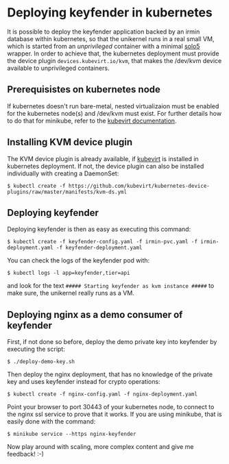 # Deploying keyfender in kubernetes

It is possible to deploy the keyfender application backed by an irmin database
within kubernetes, so that the unikernel runs in a real small VM, which is
started from an *unprivileged* container with a minimal
[solo5](https://github.com/Solo5/solo5) wrapper. In order to achieve that, the
kubernetes deployment must provide the device plugin `devices.kubevirt.io/kvm`,
that makes the /dev/kvm device available to unprivileged containers.

## Prerequisistes on kubernetes node

If kubernetes doesn't run bare-metal, nested virtualizaion must be enabled for
the kubernetes node(s) and /dev/kvm must exist. For further details how to do
that for minikube, refer to the [kubevirt documentation](https://github.com/kubevirt/demo#appendix-deploying-minikube).

## Installing KVM device plugin

The KVM device plugin is already available, if
[kubevirt](https://github.com/kubevirt/kubevirt) is installed in kubernetes
deployment. If not, the device plugin can also be installed individually with
creating a DaemonSet:

```
$ kubectl create -f https://github.com/kubevirt/kubernetes-device-plugins/raw/master/manifests/kvm-ds.yml
```

## Deploying keyfender

Deploying keyfender is then as easy as executing this command:

```
$ kubectl create -f keyfender-config.yaml -f irmin-pvc.yaml -f irmin-deployment.yaml -f keyfender-deployment.yaml
```

You can check the logs of the keyfender pod with:
```
$ kubectl logs -l app=keyfender,tier=api
```
and look for the text `##### Starting keyfender as kvm instance #####` to make
sure, the unikernel really runs as a VM.

## Deploying nginx as a demo consumer of keyfender

First, if not done so before, deploy the demo private key into keyfender by
executing the script:
```
$ ./deploy-demo-key.sh
```

Then deploy the nginx deployment, that has no knowledge of the private key and
uses keyfender instead for crypto operations: 
```
$ kubectl create -f nginx-config.yaml -f nginx-deployment.yaml
```

Point your browser to port 30443 of your kubernetes node, to connect to the
nginx ssl service to prove that it works. If you are using minikube, that is
easily done with the command:
```
$ minikube service --https nginx-keyfender
```

Now play around with scaling, more complex content and give me feedback! :-)
